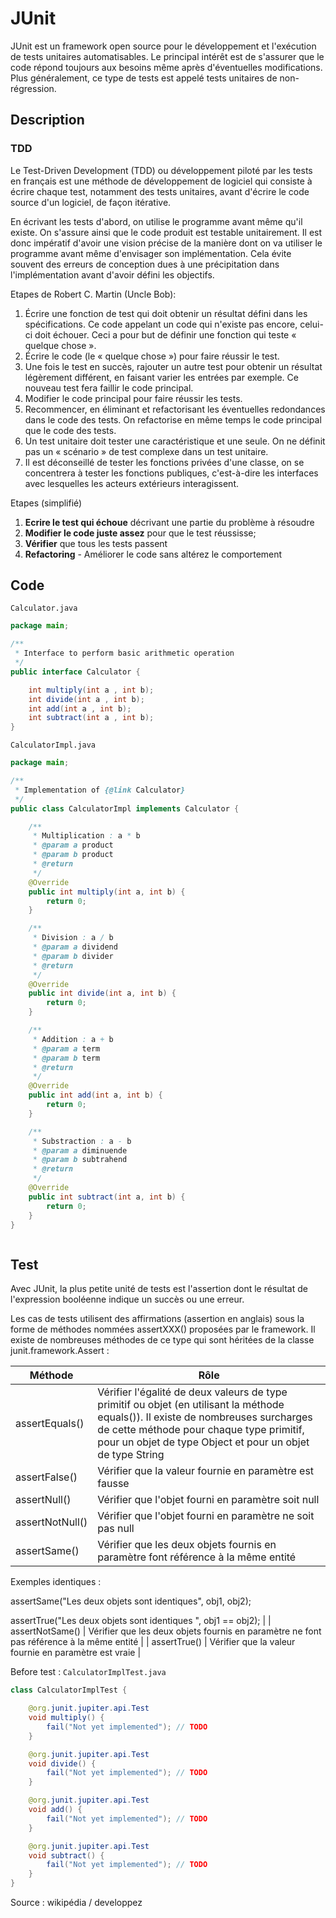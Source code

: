 # JUnit
JUnit est un framework open source pour le développement et l'exécution de tests unitaires automatisables. Le principal intérêt est de s'assurer que le code répond toujours aux besoins même après d'éventuelles modifications. Plus généralement, ce type de tests est appelé tests unitaires de non-régression.

## Description

### TDD
Le Test-Driven Development (TDD) ou développement piloté par les tests en français est une méthode de développement de logiciel qui consiste à écrire chaque test, notamment des tests unitaires, avant d'écrire le code source d'un logiciel, de façon itérative.

En écrivant les tests d'abord, on utilise le programme avant même qu'il existe. On s'assure ainsi que le code produit est testable unitairement. Il est donc impératif d'avoir une vision précise de la manière dont on va utiliser le programme avant même d'envisager son implémentation. Cela évite souvent des erreurs de conception dues à une précipitation dans l'implémentation avant d'avoir défini les objectifs.

Etapes de Robert C. Martin (Uncle Bob):
1. Écrire une fonction de test qui doit obtenir un résultat défini dans les spécifications. Ce code appelant un code qui n'existe pas encore, celui-ci doit échouer. Ceci a pour but de définir une fonction qui teste « quelque chose ».
2. Écrire le code (le « quelque chose ») pour faire réussir le test.
3. Une fois le test en succès, rajouter un autre test pour obtenir un résultat légèrement différent, en faisant varier les entrées par exemple. Ce nouveau test fera faillir le code principal.
4. Modifier le code principal pour faire réussir les tests.
5. Recommencer, en éliminant et refactorisant les éventuelles redondances dans le code des tests. On refactorise en même temps le code principal que le code des tests.
6. Un test unitaire doit tester une caractéristique et une seule. On ne définit pas un « scénario » de test complexe dans un test unitaire.
7. Il est déconseillé de tester les fonctions privées d'une classe, on se concentrera à tester les fonctions publiques, c'est-à-dire les interfaces avec lesquelles les acteurs extérieurs interagissent.

Etapes (simplifié)
1. __Ecrire le test qui échoue__ décrivant une partie du problème à résoudre
2. __Modifier le code juste assez__ pour que le test réussisse;
3. __Vérifier__ que tous les tests passent
4. __Refactoring__ - Améliorer le code sans altérez le comportement

## Code
`Calculator.java`
```java
package main;

/**
 * Interface to perform basic arithmetic operation
 */
public interface Calculator {

    int multiply(int a , int b);
    int divide(int a , int b);
    int add(int a , int b);
    int subtract(int a , int b);
}

```
`CalculatorImpl.java`
```java
package main;

/**
 * Implementation of {@link Calculator}
 */
public class CalculatorImpl implements Calculator {

    /**
     * Multiplication : a * b
     * @param a product
     * @param b product
     * @return
     */
    @Override
    public int multiply(int a, int b) {
        return 0;
    }

    /**
     * Division : a / b
     * @param a dividend
     * @param b divider
     * @return
     */
    @Override
    public int divide(int a, int b) {
        return 0;
    }

    /**
     * Addition : a + b
     * @param a term
     * @param b term
     * @return
     */
    @Override
    public int add(int a, int b) {
        return 0;
    }

    /**
     * Substraction : a - b
     * @param a diminuende
     * @param b subtrahend
     * @return
     */
    @Override
    public int subtract(int a, int b) {
        return 0;
    }
}



```
## Test 
Avec JUnit, la plus petite unité de tests est l'assertion dont le résultat de l'expression booléenne indique un succès ou une erreur.

Les cas de tests utilisent des affirmations (assertion en anglais) sous la forme de méthodes nommées assertXXX() proposées par le framework. Il existe de nombreuses méthodes de ce type qui sont héritées de la classe junit.framework.Assert :




| Méthode   |   Rôle |
| ------------- | ------------- |
| assertEquals()      | Vérifier l'égalité de deux valeurs de type primitif ou objet (en utilisant la méthode equals()). Il existe de nombreuses surcharges de cette méthode pour chaque type primitif, pour un objet de type Object et pour un objet de type String |
| assertFalse()       | Vérifier que la valeur fournie en paramètre est fausse|
| assertNull()      |  Vérifier que l'objet fourni en paramètre soit null |
| assertNotNull()      | Vérifier que l'objet fourni en paramètre ne soit pas null |
| assertSame()      | Vérifier que les deux objets fournis en paramètre font référence à la même entité

Exemples identiques :

assertSame("Les deux objets sont identiques", obj1, obj2);

assertTrue("Les deux objets sont identiques ", obj1 == obj2); |
| assertNotSame()      | Vérifier que les deux objets fournis en paramètre ne font pas référence à la même entité |
| assertTrue()      | Vérifier que la valeur fournie en paramètre est vraie |


Before test : `CalculatorImplTest.java`
```java
class CalculatorImplTest {

    @org.junit.jupiter.api.Test
    void multiply() {
        fail("Not yet implemented"); // TODO
    }

    @org.junit.jupiter.api.Test
    void divide() {
        fail("Not yet implemented"); // TODO
    }

    @org.junit.jupiter.api.Test
    void add() {
        fail("Not yet implemented"); // TODO
    }

    @org.junit.jupiter.api.Test
    void subtract() {
        fail("Not yet implemented"); // TODO
    }
}
```

Source : wikipédia / developpez
